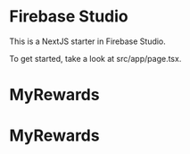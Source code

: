 # Firebase Studio

This is a NextJS starter in Firebase Studio.

To get started, take a look at src/app/page.tsx.
# MyRewards
# MyRewards
